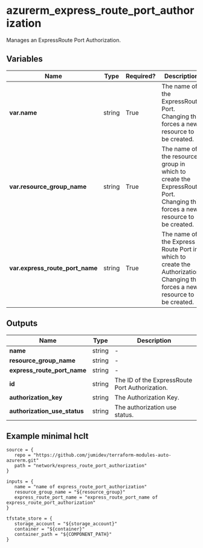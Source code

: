 # azurerm_express_route_port_authorization

Manages an ExpressRoute Port Authorization.

## Variables

| Name | Type | Required? |  Description |
| ---- | ---- | --------- |  ----------- |
| **var.name** | string | True | The name of the ExpressRoute Port. Changing this forces a new resource to be created. | 
| **var.resource_group_name** | string | True | The name of the resource group in which to create the ExpressRoute Port. Changing this forces a new resource to be created. | 
| **var.express_route_port_name** | string | True | The name of the Express Route Port in which to create the Authorization. Changing this forces a new resource to be created. | 



## Outputs

| Name | Type | Description |
| ---- | ---- | --------- | 
| **name** | string  | - | 
| **resource_group_name** | string  | - | 
| **express_route_port_name** | string  | - | 
| **id** | string  | The ID of the ExpressRoute Port Authorization. | 
| **authorization_key** | string  | The Authorization Key. | 
| **authorization_use_status** | string  | The authorization use status. | 

## Example minimal hclt

```hcl
source = {
   repo = "https://github.com/jumidev/terraform-modules-auto-azurerm.git" 
   path = "network/express_route_port_authorization" 
}

inputs = {
   name = "name of express_route_port_authorization" 
   resource_group_name = "${resource_group}" 
   express_route_port_name = "express_route_port_name of express_route_port_authorization" 
}

tfstate_store = {
   storage_account = "${storage_account}" 
   container = "${container}" 
   container_path = "${COMPONENT_PATH}" 
}


```